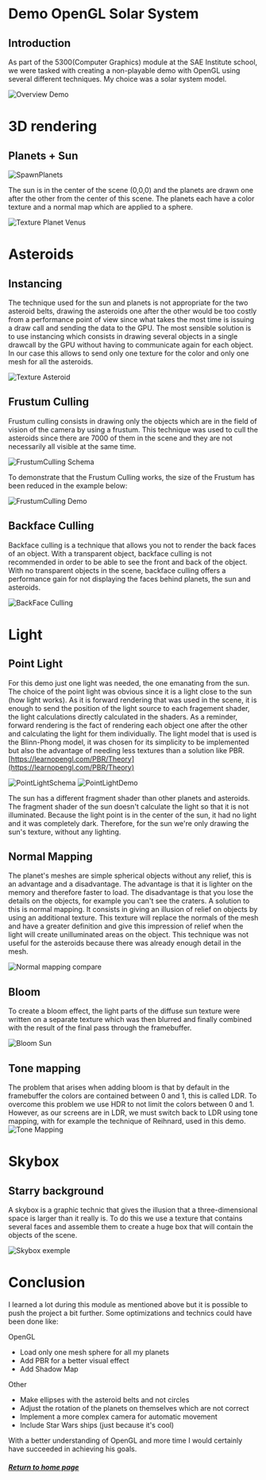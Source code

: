 # Demo OpenGL Solar System

## Introduction

As part of the 5300(Computer Graphics) module at the SAE Institute school, we were tasked with creating a non-playable demo with OpenGL using several different techniques. My choice was a solar system model.

![Overview Demo](../assets/GIF/Demo1.gif)

# 3D rendering
## Planets + Sun
![SpawnPlanets](../assets/GIF/spawnPlanets.gif)

The sun is in the center of the scene (0,0,0) and the planets are drawn one after the other from the center of this scene. The planets each have a color texture and a normal map which are applied to a sphere.

![Texture Planet Venus](../assets/Montage_normal_mapping.PNG)


# Asteroids
## Instancing
The technique used for the sun and planets is not appropriate for the two asteroid belts, drawing the asteroids one after the other would be too costly from a performance point of view since what takes the most time is issuing a draw call and sending the data to the GPU. The most sensible solution is to use instancing which consists in drawing several objects in a single drawcall by the GPU without having to communicate again for each object. In our case this allows to send only one texture for the color and only one mesh for all the asteroids.

![Texture Asteroid](../assets/Montage_Asteroid.PNG)

## Frustum Culling
Frustum culling consists in drawing only the objects which are in the field of vision of the camera by using a frustum. This technique was used to cull the asteroids since there are 7000 of them in the scene and they are not necessarily all visible at the same time.

![FrustumCulling Schema](../assets/FrustumCulling.jpg)

To demonstrate that the Frustum Culling works, the size of the Frustum has been reduced in the example below:

![FrustumCulling Demo](../assets/GIF/FrustumCulling.gif)

## Backface Culling
Backface culling is a technique that allows you not to render the back faces of an object. With a transparent object, backface culling is not recommended in order to be able to see the front and back of the object.
With no transparent objects in the scene, backface culling offers a performance gain for not displaying the faces behind planets, the sun and asteroids.

![BackFace Culling](../assets/backfaceCulling.png)

# Light
## Point Light
For this demo just one light was needed, the one emanating from the sun. The choice of the point light was obvious since it is a light close to the sun (how light works). As it is forward rendering that was used in the scene, it is enough to send the position of the light source to each fragement shader, the light calculations directly calculated in the shaders. As a reminder, forward rendering is the fact of rendering each object one after the other and calculating the light for them individually. The light model that is used is the Blinn-Phong model, it was chosen for its simplicity to be implemented but also the advantage of needing less textures than a solution like PBR. [https://learnopengl.com/PBR/Theory](https://learnopengl.com/PBR/Theory)

![PointLightSchema](../assets/PointLight.PNG)
![PointLightDemo](../assets/PointLight3.png)

The sun has a different fragment shader than other planets and asteroids. The fragment shader of the sun doesn't calculate the light so that it is not illuminated. Because the light point is in the center of the sun, it had no light and it was completely dark. Therefore, for the sun we're only drawing the sun's texture, without any lighting.

## Normal Mapping
The planet's meshes are simple spherical objects without any relief, this is an advantage and a disadvantage. The advantage is that it is lighter on the memory and therefore faster to load. The disadvantage is that you lose the details on the objects, for example you can't see the craters.
A solution to this is normal mapping. It consists in giving an illusion of relief on objects by using an additional texture. This texture will replace the normals of the mesh and have a greater definition and give this impression of relief when the light will create unilluminated areas on the object. This technique was not useful for the asteroids because there was already enough detail in the mesh.

![Normal mapping compare](../assets/normal_mapping_compare.png)

## Bloom
To create a bloom effect, the light parts of the diffuse sun texture were written on a separate texture which was then blurred and finally combined with the result of the final pass through the framebuffer.

![Bloom Sun](../assets/Montage_bloom_sun2.PNG)

## Tone mapping
The problem that arises when adding bloom is that by default in the framebuffer the colors are contained between 0 and 1, this is called LDR. To overcome this problem we use HDR to not limit the colors between 0 and 1. However, as our screens are in LDR, we must switch back to LDR using tone mapping, with for example the technique of Reihnard, used in this demo.
![Tone Mapping](../assets/hdr_exposure_tone_mapping.png)

# Skybox
## Starry background
A skybox is a graphic technic that gives the illusion that a three-dimensional space is larger than it really is. To do this we use a texture that contains several faces and assemble them to create a huge box that will contain the objects of the scene.

![Skybox exemple](../assets/Example_Skybox.png)

# Conclusion
I learned a lot during this module as mentioned above but it is possible to push the project a bit further. Some optimizations and technics could have been done like:

OpenGL
* Load only one mesh sphere for all my planets
* Add PBR for a better visual effect
* Add Shadow Map

Other
* Make ellipses with the asteroid belts and not circles
* Adjust the rotation of the planets on themselves which are not correct
* Implement a more complex camera for automatic movement
* Include Star Wars ships (just because it's cool)

With a better understanding of OpenGL and more time I would certainly have succeeded in achieving his goals.

##### [Return to home page](https://sosolamojo.github.io/)
